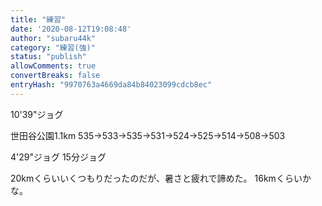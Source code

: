 ```yaml
---
title: "練習"
date: '2020-08-12T19:08:48'
author: "subaru44k"
category: "練習(強)"
status: "publish"
allowComments: true
convertBreaks: false
entryHash: "9970763a4669da84b84023099cdcb8ec"
---
```

10'39"ジョグ

世田谷公園1.1km
535→533→535→531→524→525→514→508→503

4'29"ジョグ
15分ジョグ

20kmくらいいくつもりだったのだが、暑さと疲れで諦めた。
16kmくらいかな。
